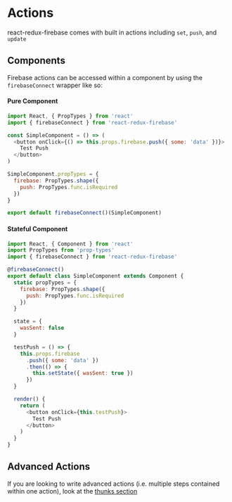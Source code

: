 # Actions
react-redux-firebase comes with built in actions including `set`, `push`, and `update`

## Components
Firebase actions can be accessed within a component by using the `firebaseConnect` wrapper like so:

#### Pure Component
```js
import React, { PropTypes } from 'react'
import { firebaseConnect } from 'react-redux-firebase'

const SimpleComponent = () => (
  <button onClick={() => this.props.firebase.push({ some: 'data' })}>
    Test Push
  </button>
)

SimpleComponent.propTypes = {
  firebase: PropTypes.shape({
    push: PropTypes.func.isRequired
  })
}

export default firebaseConnect()(SimpleComponent)
```
#### Stateful Component

```js
import React, { Component } from 'react'
import PropTypes from 'prop-types'
import { firebaseConnect } from 'react-redux-firebase'

@firebaseConnect()
export default class SimpleComponent extends Component {
  static propTypes = {
    firebase: PropTypes.shape({
      push: PropTypes.func.isRequired
    })
  }

  state = {
    wasSent: false
  }

  testPush = () => {
    this.props.firebase
      .push({ some: 'data' })
      .then(() => {
        this.setState({ wasSent: true })
      })
  }

  render() {
    return (
      <button onClick={this.testPush}>
        Test Push
      </button>
    )
  }
}
```

## Advanced Actions

If you are looking to write advanced actions (i.e. multiple steps contained within one action), look at the [thunks section](/docs/recipes/thunks)
